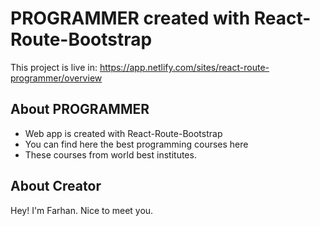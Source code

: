 # PROGRAMMER created with React-Route-Bootstrap

This project is live in: https://app.netlify.com/sites/react-route-programmer/overview

## About PROGRAMMER

 - Web app is created with React-Route-Bootstrap
 - You can find here the best programming courses here
 - These courses from world best institutes.

## About Creator
Hey!
I'm Farhan. Nice to meet you.
